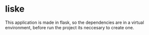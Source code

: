 # liske

This application is made in flask, so the dependencies are in a virtual environment, before run the project its neccesary to create one.
